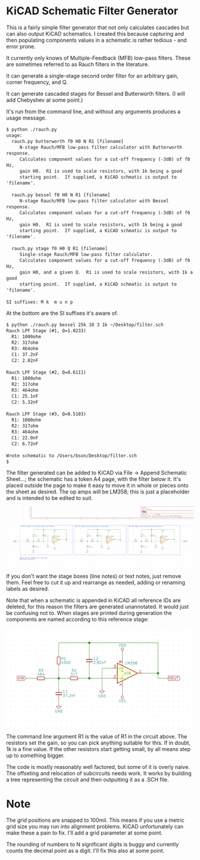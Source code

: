 # KiCAD Schematic Filter Generator

This is a fairly simple filter generator that not only calculates
cascades but can also output KiCAD schematics.  I created this because
capturing and then populating components values in a schematic is
rather tedious - and error prone.

It currently only knows of Multiple-Feedback (MFB) low-pass filters.
These are sometimes referred to as Rauch filters in the literature.

It can generate a single-stage second order filter for an arbitrary
gain, corner frequency, and Q.

It can generate cascaded stages for Bessel and Butterworth filters.
(I will add Chebyshev at some point.)

It's run from the command line, and without any arguments produces a
usage message.
```
$ python ./rauch.py
usage:
  rauch.py butterworth f0 H0 N R1 [filename]
     N-stage Rauch/MFB low-pass filter calculator with Butterworth response.
     Calculates component values for a cut-off frequency (-3dB) of f0 Hz,
     gain H0.  R1 is used to scale resistors, with 1k being a good
     starting point.  If supplied, a KiCAD schmatic is output to 'filename'.

  rauch.py bessel f0 H0 N R1 [filename]
     N-stage Rauch/MFB low-pass filter calculator with Bessel response.
     Calculates component values for a cut-off frequency (-3dB) of f0 Hz,
     gain H0.  R1 is used to scale resistors, with 1k being a good
     starting point.  If supplied, a KiCAD schmatic is output to 'filename'.

  rauch.py stage f0 H0 Q R1 [filename]
     Single-stage Rauch/MFB low-pass filter calculator.
     Calculates component values for a cut-off frequency (-3dB) of f0 Hz,
     gain H0, and a given Q.  R1 is used to scale resistors, with 1k a good
     starting point.  If supplied, a KiCAD schmatic is output to 'filename'.

SI suffixes: M k  m u n p
```

At the bottom are the SI suffixes it's aware of. 

```
$ python ./rauch.py bessel 25k 10 3 1k ~/Desktop/filter.sch
Rauch LPF Stage (#1, Q=1.0233)
  R1: 1000ohm
  R2: 317ohm
  R3: 464ohm
  C1: 37.2nF
  C2: 2.82nF

Rauch LPF Stage (#2, Q=0.6111)
  R1: 1000ohm
  R2: 317ohm
  R3: 464ohm
  C1: 25.1nF
  C2: 5.32nF

Rauch LPF Stage (#3, Q=0.5103)
  R1: 1000ohm
  R2: 317ohm
  R3: 464ohm
  C1: 22.0nF
  C2: 6.72nF

Wrote schematic to /Users/bson/Desktop/filter.sch
$
```

The filter generated can be added to KiCAD via File -> Append
Schematic Sheet...; the schematic has a token A4 page, with the filter
below it.  It's placed outside the page to make it easy to move it in
whole or pieces onto the sheet as desired.  The op amps will be LM358;
this is just a placeholder and is intended to be edited to suit.

![alt text](doc/sample_cascade.png "Sample KiCAD Schematic")

If you don't want the stage boxes (line notes) or text notes, just remove them.
Feel free to cut it up and rearrange as needed, adding or renaming
labels as desired.

Note that when a schematic is appended in KiCAD all reference IDs are
deleted, for this reason the filters are generated unannotated.  It
would just be confusing not to.  When stages are printed during
generation the components are named according to this reference stage:

![alt text](doc/refstage.png "Reference Schematic for Component Values")

The command line argument R1 is the value of R1 in the circuit above.
The resistors set the gain, so you can pick anything suitable for
this.  If in doubt, 1k is a fine value.  If the other resistors start
getting small, by all means step up to something bigger.

The code is mostly reasonably well factored, but some of it is overly
naive.  The offseting and relocation of subcircuits needs work.  It works
by building a tree representing the circuit and then outputting it as
a .SCH file.

# Note

The grid positions are snapped to 100mil.  This means if you use a
metric grid size you may run into alignment problems.  KiCAD
unfortunately can make these a pain to fix.  I'll add a grid
parameter at some point.

The rounding of numbers to N significant digits is buggy and currently
counts the decimal point as a digit.  I'll fix this also at some
point.
